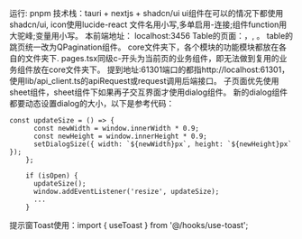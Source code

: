 运行: pnpm
技术栈：tauri + nextjs + shadcn/ui 
ui组件在可以的情况下都使用shadcn/ui, icon使用lucide-react 
文件名用小写,多单启用-连接;组件function用大驼峰;变量用小写。
本前端地址： localhost:3456
Table的页面：<TableHead className="table-head-light">，, <TableCell className="table-cell-center"> 。
table的跳页统一改为QPagination组件。
core文件夹下，各个模块的功能模块都放在各自的文件夹下. pages.tsx同级c-开头为当前页的业务组件，即无法做到复用的业务组件放在core文件夹下。
提到地址:61301端口的都指http://localhost:61301，使用lib/api_client.ts的apiRequest或request调用后端接口。
子页面优先使用sheet组件，sheet组件下如果再子交互界面才使用dialog组件。
新的dialog组件都要动态设置dialog的大小，以下是参考代码：
```
const updateSize = () => {
      const newWidth = window.innerWidth * 0.9;
      const newHeight = window.innerHeight * 0.9;
      setDialogSize({ width: `${newWidth}px`, height: `${newHeight}px` });
    };

    if (isOpen) {
      updateSize();
      window.addEventListener('resize', updateSize);
      ...
    }
```    
提示窗Toast使用：import { useToast } from '@/hooks/use-toast';